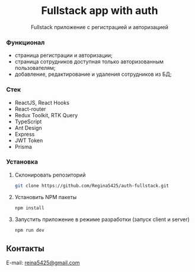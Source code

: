 <!-- PROJECT LOGO -->
<br />
<div align="center">
  <h1 align="center">Fullstack app with auth</h1>

  <p align="center">
    Fullstack приложение с регистрацией и авторизацией
  </p>
</div>

<!-- ABOUT THE PROJECT -->

### Функционал

- страница регистрации и авторизации;
- страница сотрудников доступная только авторизованным пользователям;
- добавление, редактирование и удаления сотрудников из БД;

### Стек

- ReactJS, React Hooks
- React-router
- Redux Toolkit, RTK Query
- TypeScript
- Ant Design
- Express
- JWT Token
- Prisma

<!-- GETTING STARTED -->

### Установка

1. Склонировать репозиторий
   ```sh
   git clone https://github.com/Regina5425/auth-fullstack.git
   ```
2. Установить NPM пакеты
   ```sh
   npm install
   ```
3. Запустить приложение в режиме разработки (запуск client и server)
   ```js
   npm run dev
   ```

<!-- CONTACT -->

## Контакты

E-mail: reina5425@gmail.com
